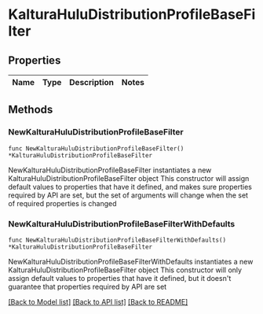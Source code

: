 # KalturaHuluDistributionProfileBaseFilter

## Properties

Name | Type | Description | Notes
------------ | ------------- | ------------- | -------------

## Methods

### NewKalturaHuluDistributionProfileBaseFilter

`func NewKalturaHuluDistributionProfileBaseFilter() *KalturaHuluDistributionProfileBaseFilter`

NewKalturaHuluDistributionProfileBaseFilter instantiates a new KalturaHuluDistributionProfileBaseFilter object
This constructor will assign default values to properties that have it defined,
and makes sure properties required by API are set, but the set of arguments
will change when the set of required properties is changed

### NewKalturaHuluDistributionProfileBaseFilterWithDefaults

`func NewKalturaHuluDistributionProfileBaseFilterWithDefaults() *KalturaHuluDistributionProfileBaseFilter`

NewKalturaHuluDistributionProfileBaseFilterWithDefaults instantiates a new KalturaHuluDistributionProfileBaseFilter object
This constructor will only assign default values to properties that have it defined,
but it doesn't guarantee that properties required by API are set


[[Back to Model list]](../README.md#documentation-for-models) [[Back to API list]](../README.md#documentation-for-api-endpoints) [[Back to README]](../README.md)


